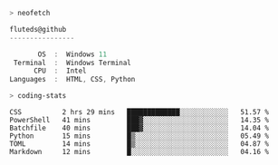 ```zsh
> neofetch
```

<!--align="left" src="https://github.com/fluteds.png" alt="logo.png" width="200"/>-->

```csharp
fluteds@github
----------------

       OS  :  Windows 11
 Terminal  :  Windows Terminal
      CPU  :  Intel
Languages  :  HTML, CSS, Python
```

```zsh
> coding-stats
```

<!--START_SECTION:waka-->

```text
CSS          2 hrs 29 mins   █████████████░░░░░░░░░░░░   51.57 %
PowerShell   41 mins         ███▓░░░░░░░░░░░░░░░░░░░░░   14.35 %
Batchfile    40 mins         ███▓░░░░░░░░░░░░░░░░░░░░░   14.04 %
Python       15 mins         █▒░░░░░░░░░░░░░░░░░░░░░░░   05.49 %
TOML         14 mins         █▒░░░░░░░░░░░░░░░░░░░░░░░   04.87 %
Markdown     12 mins         █░░░░░░░░░░░░░░░░░░░░░░░░   04.16 %
```

<!--END_SECTION:waka-->
